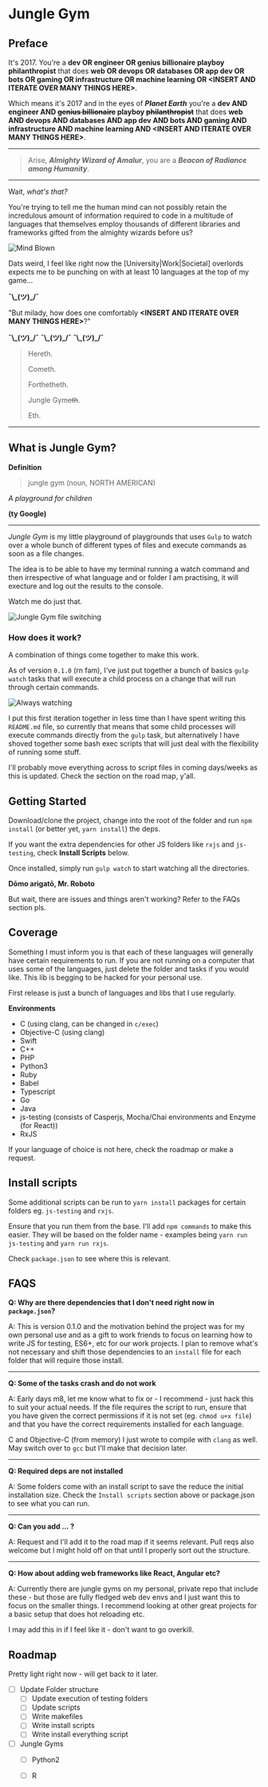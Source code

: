 # Jungle Gym 

## Preface

It's 2017. You're a **dev OR engineer OR genius billionaire playboy philanthropist** that does **web OR devops OR databases OR app dev OR bots OR gaming OR infrastructure OR machine learning OR \<INSERT AND ITERATE OVER MANY THINGS HERE\>**.

Which means it's 2017 and in the eyes of _**Planet Earth**_ you're a **dev AND engineer AND ~~genius billionaire~~ playboy ~~philanthropist~~** that does **web AND devops AND databases AND app dev AND bots AND gaming AND infrastructure AND machine learning AND \<INSERT AND ITERATE OVER MANY THINGS HERE\>**.

***

> Arise, _**Almighty Wizard of Amalur**_, you are a _**Beacon of Radiance among Humanity**_. 

***

Wait, _what's that?_ 

You're trying to tell me the human mind can not possibly retain the incredulous amount of information required to code in a multitude of languages that themselves employ thousands of different libraries and frameworks gifted from the almighty wizards before us?

![Mind Blown](https://media.giphy.com/media/26ufdipQqU2lhNA4g/giphy.gif)

Dats weird, I feel like right now the [University|Work|Societal] overlords expects me to be punching on with at least 10 languages at the top of my game...

**¯\\\_(ツ)\_/¯**

"But milady, how does one comfortably **\<INSERT AND ITERATE OVER MANY THINGS HERE\>**?"

**¯\\\_(ツ)\_/¯**
**¯\\\_(ツ)\_/¯**
**¯\\\_(ツ)\_/¯**

> Hereth.
> 
> Cometh.
> 
> Forthetheth.
> 
> Jungle Gym~~eth~~.
> 
> Eth.

***

## What is Jungle Gym?

**Definition** 

> jungle gym (noun, NORTH AMERICAN)

_A playground for children_

**(ty Google)**

***

_*Jungle Gym*_ is my little playground of playgrounds that uses `Gulp` to watch over a whole bunch of different types of files and execute commands as soon as a file changes.

The idea is to be able to have my terminal running a watch command and then irrespective of what language and or folder I am practising, it will execture and log out the results to the console.

Watch me do just that.

![Jungle Gym file switching](http://www.giphy.com/gifs/l0IxZluolSREusOFa)

### How does it work?

A combination of things come together to make this work.

As of version `0.1.0` (rn fam), I've just put together a bunch of basics `gulp watch` tasks that will execute a child process on a change that will run through certain commands. 

![Always watching](https://media.giphy.com/media/W8GPIDjqsj2MM/giphy.gif)

I put this first iteration together in less time than I have spent writing this `README.md` file, so currently that means that some child processes will execute commands directly from the `gulp` task, but alternatively I have shoved together some bash exec scripts that will just deal with the flexibility of running some stuff.

I'll probably move everything across to script files in coming days/weeks as this is updated. Check the section on the road map, y'all.

## Getting Started

Download/clone the project, change into the root of the folder and run `npm install` (or better yet, `yarn install`) the deps. 

If you want the extra dependencies for other JS folders like `rxjs` and `js-testing`, check **Install Scripts** below.

Once installed, simply run `gulp watch` to start watching all the directories.

**Dōmo arigatō, Mr. Roboto** 

But wait, there are issues and things aren't working? Refer to the FAQs section pls.

## Coverage 

Something I must inform you is that each of these languages will generally have certain requirements to run. If you are not running on a computer that uses some of the languages, just delete the folder and tasks if you would like. This lib is begging to be hacked for your personal use.

First release is just a bunch of languages and libs that I use regularly.

**Environments**

- C (using clang, can be changed in `c/exec`)
- Objective-C (using clang)
- Swift 
- C++
- PHP
- Python3 
- Ruby
- Babel 
- Typescript 
- Go 
- Java 
- js-testing (consists of Casperjs, Mocha/Chai environments and Enzyme (for React))
- RxJS

If your language of choice is not here, check the roadmap or make a request.

## Install scripts 

Some additional scripts can be run to `yarn install` packages for certain folders eg. `js-testing` and `rxjs`.

Ensure that you run them from the base. I'll add `npm commands` to make this easier. They will be based on the folder name - examples being `yarn run js-testing` and `yarn run rxjs`.

Check `package.json` to see where this is relevant.

## FAQS 

**Q: Why are there dependencies that I don't need right now in `package.json`?**

A: This is version 0.1.0 and the motivation behind the project was for my own personal use and as a gift to work friends to focus on learning how to write JS for testing, ES6+, etc for our work projects. I plan to remove what's not necessary and shift those dependencies to an `install` file for each folder that will require those install.

***

**Q: Some of the tasks crash and do not work**

A: Early days m8, let me know what to fix or - I recommend - just hack this to suit your actual needs. If the file requires the script to run, ensure that you have given the correct permissions if it is not set (eg. `chmod u+x file`) and that you have the correct requirements installed for each language.

C and Objective-C (from memory) I just wrote to compile with `clang` as well. May switch over to `gcc` but I'll make that decision later.

***

**Q: Required deps are not installed**

A: Some folders come with an install script to save the reduce the initial installation size. Check the `Install scripts` section above or package.json to see what you can run.

***

**Q: Can you add ... ?**

A: Request and I'll add it to the road map if it seems relevant. Pull reqs also welcome but I might hold off on that until I properly sort out the structure.

***

**Q: How about adding web frameworks like React, Angular etc?**

A: Currently there are jungle gyms on my personal, private repo that include these - but those are fully fledged web dev envs and I just want this to focus on the smaller things. I recommend looking at other great projects for a basic setup that does hot reloading etc.

I may add this in if I feel like it - don't want to go overkill.

## Roadmap

Pretty light right now - will get back to it later.

- [ ] Update Folder structure 
	- [ ] Update execution of testing folders
	- [ ] Update scripts
	- [ ] Write makefiles
	- [ ] Write install scripts 
	- [ ] Write install everything script 
- [ ] Jungle Gyms 
	- [ ] Python2 
	- [ ] R 

